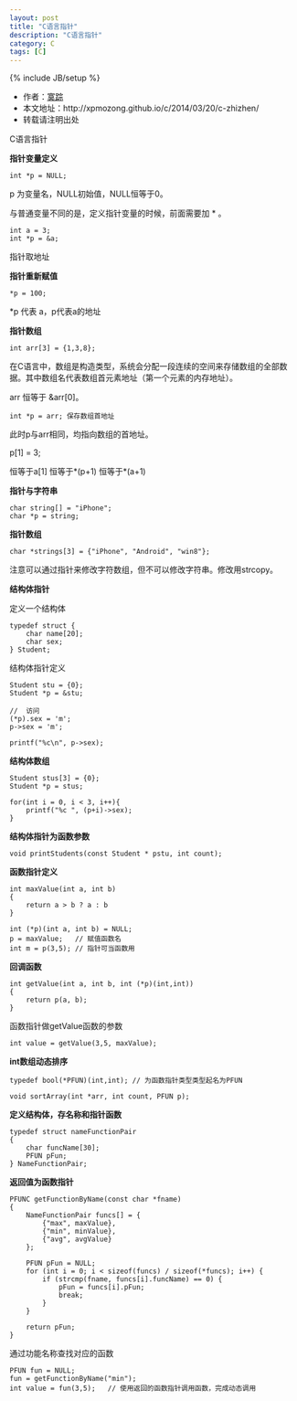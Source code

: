 ```yaml
---
layout: post
title: "C语言指针"
description: "C语言指针"
category: C
tags: [C]
---
```

{% include JB/setup %}

<ul>
    <li>作者：<a href="http://weibo.com/xpmozong" target="blank">寞踪</a></li>
    <li>本文地址：http://xpmozong.github.io/c/2014/03/20/c-zhizhen/</li>
    <li>转载请注明出处</li>
</ul>

C语言指针

<b>指针变量定义</b>
    
    int *p = NULL;

p 为变量名，NULL初始值，NULL恒等于0。

与普通变量不同的是，定义指针变量的时候，前面需要加 * 。

    int a = 3;
    int *p = &a;

指针取地址

<b>指针重新赋值</b>
    
    *p = 100;

*p 代表 a，p代表a的地址

<b>指针数组</b>
    
    int arr[3] = {1,3,8};

在C语言中，数组是构造类型，系统会分配一段连续的空间来存储数组的全部数据。其中数组名代表数组首元素地址（第一个元素的内存地址）。

arr 恒等于 &arr[0]。

    int *p = arr; 保存数组首地址

此时p与arr相同，均指向数组的首地址。

p[1] = 3;

恒等于a[1]
恒等于*(p+1)
恒等于*(a+1)

<b>指针与字符串</b>
 
    char string[] = "iPhone";
    char *p = string;

<b>指针数组</b>
    
    char *strings[3] = {"iPhone", "Android", "win8"};

注意可以通过指针来修改字符数组，但不可以修改字符串。修改用strcopy。

<b>结构体指针</b>
    
定义一个结构体
    
    typedef struct {
        char name[20];
        char sex;
    } Student;


结构体指针定义


    Student stu = {0};
    Student *p = &stu;

    //  访问
    (*p).sex = 'm';
    p->sex = 'm';
    
    printf("%c\n", p->sex); 

<b>结构体数组</b>
    
    Student stus[3] = {0};
    Student *p = stus;

    for(int i = 0, i < 3, i++){
        printf("%c ", (p+i)->sex);
    }


<b>结构体指针为函数参数</b>

    void printStudents(const Student * pstu, int count);


<b>函数指针定义</b>
    
    int maxValue(int a, int b)
    {
        return a > b ? a : b
    }

    int (*p)(int a, int b) = NULL;
    p = maxValue;   // 赋值函数名
    int m = p(3,5); // 指针可当函数用


<b>回调函数</b>

    int getValue(int a, int b, int (*p)(int,int))
    {
        return p(a, b);
    }


函数指针做getValue函数的参数

    int value = getValue(3,5, maxValue);


<b>int数组动态排序</b>

    typedef bool(*PFUN)(int,int); // 为函数指针类型类型起名为PFUN

    void sortArray(int *arr, int count, PFUN p);


<b>定义结构体，存名称和指针函数</b>

    typedef struct nameFunctionPair
    {
        char funcName[30];
        PFUN pFun;
    } NameFunctionPair;

<b>返回值为函数指针</b>

    PFUNC getFunctionByName(const char *fname)
    {
        NameFunctionPair funcs[] = {
            {"max", maxValue},
            {"min", minValue},
            {"avg", avgValue}
        };
        
        PFUN pFun = NULL;
        for (int i = 0; i < sizeof(funcs) / sizeof(*funcs); i++) {
            if (strcmp(fname, funcs[i].funcName) == 0) {
                pFun = funcs[i].pFun;
                break;
            }
        }

        return pFun;
    }
   
通过功能名称查找对应的函数

    PFUN fun = NULL;
    fun = getFunctionByName("min");
    int value = fun(3,5);   // 使用返回的函数指针调用函数，完成动态调用

